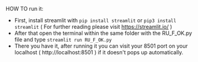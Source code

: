HOW TO run it:
- First, install streamlit with `pip install streamlit` or `pip3 install streamlit` ( For further reading please visit https://streamlit.io/ )
- After that open the terminal within the same folder with the RU_F_OK.py file and type `streamlit run RU_F_OK.py`
- There you have it, after running it you can visit your 8501 port on your localhost ( http://localhost:8501 ) if it doesn't pops up automatically.
